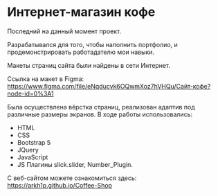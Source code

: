 # Интернет-магазин кофе
Последний на данный момент проект. 

Разрабатывался для того, чтобы наполнить портфолио, и продемонстрировать работадателю мои навыки. 

Макеты страниц сайта были найдены в сети Интернет. 

Ссылка на макет в Figma: https://www.figma.com/file/eNqducvk6OQwmXoz7hVHQu/Сайт-кофе?node-id=0%3A1


Была осуществлена вёрстка страниц, реализован адаптив под различные размеры экранов.
В ходе работы использовались:
- HTML
- CSS
- Bootstrap 5
- JQuery
- JavaScript
- JS Плагины slick.slider, Number_Plugin.

С веб-сайтом можете ознакомиться здесь: https://arkh1p.github.io/Coffee-Shop

